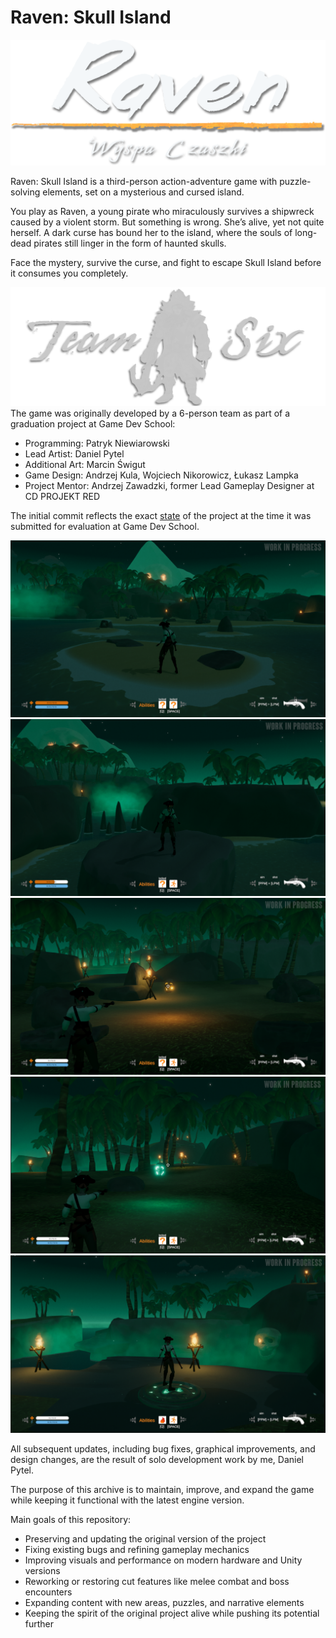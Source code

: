 <h1>Raven: Skull Island</h1>

![Preview](Assets/Graphics/GitHub/raven_wyspa_czaszki_logo.png)

Raven: Skull Island is a third-person action-adventure game with puzzle-solving elements, set on a mysterious and cursed island.

You play as Raven, a young pirate who miraculously survives a shipwreck caused by a violent storm. But something is wrong. She’s alive, yet not quite herself. A dark curse has bound her to the island, where the souls of long-dead pirates still linger in the form of haunted skulls.

Face the mystery, survive the curse, and fight to escape Skull Island before it consumes you completely.

![Preview](Assets/Graphics/GitHub/team_logo.png)
The game was originally developed by a 6-person team as part of a graduation project at Game Dev School:
* Programming: Patryk Niewiarowski
* Lead Artist: Daniel Pytel
* Additional Art: Marcin Świgut
* Game Design: Andrzej Kula, Wojciech Nikorowicz, Łukasz Lampka
* Project Mentor: Andrzej Zawadzki, former Lead Gameplay Designer at CD PROJEKT RED

The initial commit reflects the exact [state](https://www.youtube.com/watch?v=zeqDeDUHbcQ) of the project at the time it was submitted for evaluation at Game Dev School.

![Preview](Assets/Graphics/GitHub/wip_screenshot_01.png)
![Preview](Assets/Graphics/GitHub/wip_screenshot_02.png)
![Preview](Assets/Graphics/GitHub/wip_screenshot_03.png)
![Preview](Assets/Graphics/GitHub/wip_screenshot_04.png)
![Preview](Assets/Graphics/GitHub/wip_screenshot_05.png)

All subsequent updates, including bug fixes, graphical improvements, and design changes, are the result of solo development work by me, Daniel Pytel.

The purpose of this archive is to maintain, improve, and expand the game while keeping it functional with the latest engine version.

Main goals of this repository:
* Preserving and updating the original version of the project
* Fixing existing bugs and refining gameplay mechanics
* Improving visuals and performance on modern hardware and Unity versions
* Reworking or restoring cut features like melee combat and boss encounters
* Expanding content with new areas, puzzles, and narrative elements
* Keeping the spirit of the original project alive while pushing its potential further
